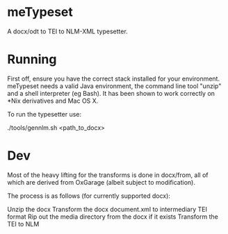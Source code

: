 meTypeset
=========

A docx/odt to TEI to NLM-XML typesetter.

Running
=========

First off, ensure you have the correct stack installed for your environment. meTypeset needs a valid Java environment, the command line tool "unzip"  and a shell interpreter (eg Bash). It has been shown to work correctly on *Nix derivatives and Mac OS X.

To run the typesetter use:

./tools/gennlm.sh <path_to_docx>

Dev
=========
Most of the heavy lifting for the transforms is done in docx/from, all of which are derived from OxGarage (albeit subject to modification).

The process is as follows (for currently supported docx):

Unzip the docx
Transform the docx document.xml to intermediary TEI format
Rip out the media directory from the docx if it exists
Transform the TEI to NLM



